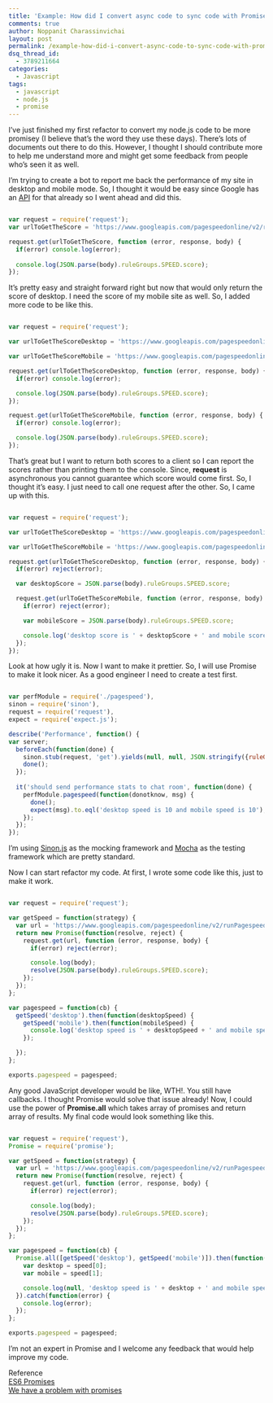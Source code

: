 ```yaml
---
title: 'Example: How did I convert async code to sync code with Promise.'
comments: true
author: Noppanit Charassinvichai
layout: post
permalink: /example-how-did-i-convert-async-code-to-sync-code-with-promise/
dsq_thread_id:
  - 3789211664
categories:
  - Javascript
tags:
  - javascript
  - node.js
  - promise
---
```

I&#8217;ve just finished my first refactor to convert my node.js code to be more promisey (I believe that&#8217;s the word they use these days). There&#8217;s lots of documents out there to do this. However, I thought I should contribute more to help me understand more and might get some feedback from people who&#8217;s seen it as well.

I&#8217;m trying to create a bot to report me back the performance of my site in desktop and mobile mode. So, I thought it would be easy since Google has an [API][1] for that already so I went ahead and did this.

``` javascript

var request = require('request');
var urlToGetTheScore = 'https://www.googleapis.com/pagespeedonline/v2/runPagespeed?url=http://www.noppanit.com&amp;strategy=desktop&amp;fields=ruleGroups'

request.get(urlToGetTheScore, function (error, response, body) {
  if(error) console.log(error);
  
  console.log(JSON.parse(body).ruleGroups.SPEED.score);
});

```

It&#8217;s pretty easy and straight forward right but now that would only return the score of desktop. I need the score of my mobile site as well. So, I added more code to be like this.

``` javascript

var request = require('request');

var urlToGetTheScoreDesktop = 'https://www.googleapis.com/pagespeedonline/v2/runPagespeed?url=http://www.noppanit.com&amp;strategy=desktop&amp;fields=ruleGroups'

var urlToGetTheScoreMobile = 'https://www.googleapis.com/pagespeedonline/v2/runPagespeed?url=http://www.noppanit.com&amp;strategy=mobile&amp;fields=ruleGroups'

request.get(urlToGetTheScoreDesktop, function (error, response, body) {
  if(error) console.log(error);

  console.log(JSON.parse(body).ruleGroups.SPEED.score);
});

request.get(urlToGetTheScoreMobile, function (error, response, body) {
  if(error) console.log(error);

  console.log(JSON.parse(body).ruleGroups.SPEED.score);
});

```

That&#8217;s great but I want to return both scores to a client so I can report the scores rather than printing them to the console. Since, **request** is asynchronous you cannot guarantee which score would come first. So, I thought it&#8217;s easy. I just need to call one request after the other. So, I came up with this.

``` javascript

var request = require('request');

var urlToGetTheScoreDesktop = 'https://www.googleapis.com/pagespeedonline/v2/runPagespeed?url=http://www.noppanit.com&amp;strategy=desktop&amp;fields=ruleGroups'

var urlToGetTheScoreMobile = 'https://www.googleapis.com/pagespeedonline/v2/runPagespeed?url=http://www.noppanit.com&amp;strategy=mobile&amp;fields=ruleGroups'

request.get(urlToGetTheScoreDesktop, function (error, response, body) {
  if(error) reject(error);

  var desktopScore = JSON.parse(body).ruleGroups.SPEED.score;

  request.get(urlToGetTheScoreMobile, function (error, response, body) {
    if(error) reject(error);

    var mobileScore = JSON.parse(body).ruleGroups.SPEED.score;

    console.log('desktop score is ' + desktopScore + ' and mobile score is ' + mobileScore);
  });
});

```

Look at how ugly it is. Now I want to make it prettier. So, I will use Promise to make it look nicer. As a good engineer I need to create a test first.

``` javascript

var perfModule = require('./pagespeed'),
sinon = require('sinon'),
request = require('request'),
expect = require('expect.js');

describe('Performance', function() {
var server;
  beforeEach(function(done) {
    sinon.stub(request, 'get').yields(null, null, JSON.stringify({ruleGroups : { SPEED: {score:10}} }));
    done();
  });
  
  it('should send performance stats to chat room', function(done) {
    perfModule.pagespeed(function(donotknow, msg) {
      done();
      expect(msg).to.eql('desktop speed is 10 and mobile speed is 10');
    });
  });
});

```

I&#8217;m using [Sinon.js][2] as the mocking framework and [Mocha][3] as the testing framework which are pretty standard.

Now I can start refactor my code. At first, I wrote some code like this, just to make it work.

``` javascript

var request = require('request');

var getSpeed = function(strategy) {
  var url = 'https://www.googleapis.com/pagespeedonline/v2/runPagespeed?url=http://www.noppanit.com&amp;strategy='+ strategy + '&amp;fields=ruleGroups'
  return new Promise(function(resolve, reject) {
    request.get(url, function (error, response, body) {
      if(error) reject(error);

      console.log(body);
      resolve(JSON.parse(body).ruleGroups.SPEED.score);
    });
  });
};

var pagespeed = function(cb) {
  getSpeed('desktop').then(function(desktopSpeed) {
    getSpeed('mobile').then(function(mobileSpeed) {
      console.log('desktop speed is ' + desktopSpeed + ' and mobile speed is ' + mobileSpeed);
    });

  });
};

exports.pagespeed = pagespeed;

```

Any good JavaScript developer would be like, WTH!. You still have callbacks. I thought Promise would solve that issue already! Now, I could use the power of **Promise.all** which takes array of promises and return array of results. My final code would look something like this.

``` javascript

var request = require('request'),
Promise = require('promise');

var getSpeed = function(strategy) {
  var url = 'https://www.googleapis.com/pagespeedonline/v2/runPagespeed?url=http%3A%2F%2Ffusion.net&amp;strategy='+ strategy + '&amp;fields=ruleGroups'
  return new Promise(function(resolve, reject) {
    request.get(url, function (error, response, body) {
      if(error) reject(error);

      console.log(body);
      resolve(JSON.parse(body).ruleGroups.SPEED.score);
    });
  });
};

var pagespeed = function(cb) {
  Promise.all([getSpeed('desktop'), getSpeed('mobile')]).then(function(speed) {
    var desktop = speed[0];
    var mobile = speed[1];

    console.log(null, 'desktop speed is ' + desktop + ' and mobile speed is ' + mobile);
  }).catch(function(error) {
    console.log(error);
  });
};

exports.pagespeed = pagespeed;

```

I&#8217;m not an expert in Promise and I welcome any feedback that would help improve my code.

Reference  
[ES6 Promises][4]  
[We have a problem with promises][5]

 [1]: https://developers.google.com/speed/docs/insights/v2/getting-started
 [2]: http://sinonjs.org/
 [3]: http://mochajs.org/
 [4]: http://www.html5rocks.com/en/tutorials/es6/promises/
 [5]: http://pouchdb.com/2015/05/18/we-have-a-problem-with-promises.html
